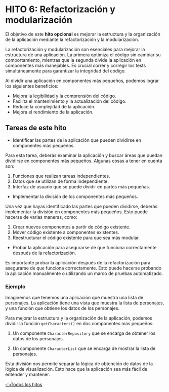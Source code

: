 # **HITO 6:** Refactorización y modularización

El objetivo de este **hito opcional** es mejorar la estructura
y la organización de la aplicación mediante la refactorización
y la modularización.

La refactorización y modularización son esenciales para
mejorar la estructura de una aplicación. La primera
optimiza el código sin cambiar su comportamiento, mientras
que la segunda divide la aplicación en componentes más
manejables. Es crucial correr y corregir los tests
simultáneamente para garantizar la integridad del código.

 Al dividir una aplicación en componentes más pequeños,
 podemos lograr los siguientes beneficios:

* Mejora la legibilidad y la comprensión del código.
* Facilita el mantenimiento y la actualización del código.
* Reduce la complejidad de la aplicación.
* Mejora el rendimiento de la aplicación.

## Tareas de este hito

* Identificar las partes de la aplicación que
pueden dividirse en componentes más pequeños.

Para esta tarea, deberás examinar la aplicación y buscar áreas
que puedan dividirse en componentes más pequeños.
Algunas cosas a tener en cuenta son:

1. Funciones que realizan tareas independientes.
2. Datos que se utilizan de forma independiente.
3. Interfaz de usuario que se puede dividir en partes más pequeñas.

* Implementar la división de los componentes más pequeños.

Una vez que hayas identificado las partes que pueden dividirse,
deberás implementar la división en componentes más pequeños.
Esto puede hacerse de varias maneras, como:

1. Crear nuevos componentes a partir de código existente.
2. Mover código existente a componentes existentes.
3. Reestructurar el código existente para que sea más modular.

* Probar la aplicación para asegurarse de que funciona correctamente
después de la refactorización.

Es importante probar la aplicación después de la refactorización para
asegurarse de que funciona correctamente. Esto puede hacerse probando
la aplicación manualmente o utilizando un marco de pruebas automatizado.

### Ejemplo

Imaginemos que tenemos una aplicación que muestra una lista de personajes.
La aplicación tiene una vista que muestra la lista de personajes,
y una función que obtiene los datos de los personajes.

Para mejorar la estructura y la organización de la aplicación,
podemos dividir la función ```getCharacters()``` en dos componentes
más pequeños:

1. Un componente ```CharacterRepository``` que se encarga de obtener
los datos de los personajes.

2. Un componente ```CharacterList``` que se encarga de mostrar la lista de personajes.

Esta división nos permite separar la lógica de obtención de datos
de la lógica de visualización. Esto hace que la aplicación sea más
fácil de entender y mantener.

[👈Todos los hitos](../README.md#6-hitos)

